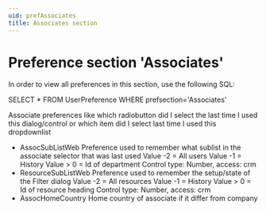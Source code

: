 ```yaml
---
uid: prefAssociates
title: Associates section
---
```


Preference section 'Associates'
===============================

In order to view all preferences in this section, use the following SQL:

SELECT \* FROM UserPreference WHERE prefsection='Associates'

Associate preferences like which radiobutton did I select the last time I used this dialog/control
or which item did I select last time I used this dropdownlist

* AssocSubListWeb
  Preference used to remember what sublist in the associate selector that was last used 
  Value -2 = All users
  Value -1 = History
  Value &gt; 0 = Id of department
  Control type: Number, access: crm
* ResourceSubListWeb
  Preference used to remember the setup/state of the Filter dialog
  Value -2 = All resources
  Value -1 = History
  Value &gt; 0 = Id of resource heading
  Control type: Number, access: crm
* AssocHomeCountry
  Home country of associate if it differ from company